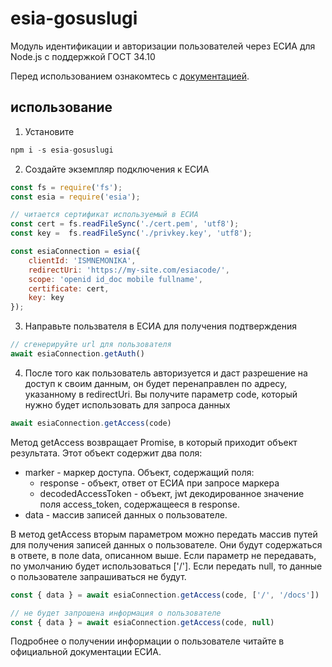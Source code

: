 # esia-gosuslugi
Модуль идентификации и авторизации пользователей через ЕСИА для Node.js с поддержкой ГОСТ 34.10

Перед использованием ознакомтесь с [документацией](https://digital.gov.ru/ru/documents/6182/).

## использование

1. Установите
```js
npm i -s esia-gosuslugi
```

2. Создайте экземпляр подключения к ЕСИА

```js
const fs = require('fs');
const esia = require('esia');

// читается сертификат используемый в ЕСИА
const cert = fs.readFileSync('./cert.pem', 'utf8');
const key =  fs.readFileSync('./privkey.key', 'utf8');

const esiaConnection = esia({
    clientId: 'ISMNEMONIKA',
    redirectUri: 'https://my-site.com/esiacode/',
    scope: 'openid id_doc mobile fullname',
    certificate: cert,
    key: key
});
```

3. Направьте пользвателя в ЕСИА для получения подтверждения

```js
// сгенерируйте url для пользователя
await esiaConnection.getAuth()
```

4. После того как пользователь авторизуется и даст разрешение на доступ к своим данным, он будет перенаправлен по адресу, указанному в redirectUri. Вы получите параметр code, который нужно будет использовать для запроса данных
```js
await esiaConnection.getAccess(code)
```

Метод getAccess возвращает Promise, в который приходит объект результата. Этот объект содержит два поля:
- marker - маркер доступа. Объект, содержащий поля:
    - response - объект, ответ от ЕСИА при запросе маркера
    - decodedAccessToken - объект, jwt декодированное значение поля access_token, содержащееся в response.
- data - массив записей данных о пользователе.

В метод getAccess вторым параметром можно передать массив путей для получения записей данных о пользователе. Они будут содержаться в ответе, в поле data, описанном выше. Если параметр не передавать, по умолчанию будет использоваться ['/']. Если передать null, то данные о пользователе запрашиваться не будут.

```js
const { data } = await esiaConnection.getAccess(code, ['/', '/docs']) 

// не будет запрошена информация о пользователе
const { data } = await esiaConnection.getAccess(code, null)
```

Подробнее о получении информации о пользователе читайте в официальной документации ЕСИА.



